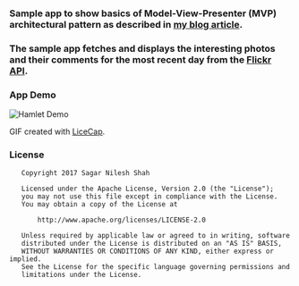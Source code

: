 ### Sample app to show basics of Model-View-Presenter (MVP) architectural pattern as described in [my blog article](https://medium.com/@shah.sagar.nilesh/android-mvp-basics-w-sample-app-3698e33ab9db).

### The sample app fetches and displays the interesting photos and their comments for the most recent day from the [Flickr API](https://www.flickr.com/services/api/).

### App Demo
![Hamlet Demo](hamlet_demo.gif)

GIF created with [LiceCap](http://www.cockos.com/licecap/).

### License 
```
   Copyright 2017 Sagar Nilesh Shah

   Licensed under the Apache License, Version 2.0 (the "License");
   you may not use this file except in compliance with the License.
   You may obtain a copy of the License at

       http://www.apache.org/licenses/LICENSE-2.0

   Unless required by applicable law or agreed to in writing, software
   distributed under the License is distributed on an "AS IS" BASIS,
   WITHOUT WARRANTIES OR CONDITIONS OF ANY KIND, either express or implied.
   See the License for the specific language governing permissions and
   limitations under the License.
```